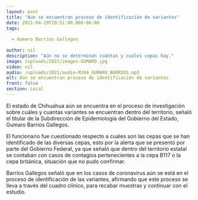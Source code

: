 ```yaml
---
layout: post
title: "Aún se encuentran proceso de identificación de variantes"
date: 2021-04-29T20:51:00.000-06:00
tags:
  
  - Gumaro Barrios Gallegos
  
author: nil
description: "Aún no se determinan cuántas y cuales cepas hay."
image: /uploads/2021/images-GUMARO.jpg
video: nil
audio: /uploads/2021/audio-MJ04_GUMARO_BARRIOS.mp3
alt: Aún se encuentran proceso de identificación de variantes
front: false
section: Local
---
```


El estado de Chihuahua aún se encuentra en el proceso de investigación sobre cuáles y cuantas variantes se encuentran dentro del territorio, señaló el titular de la Subdirección de Epidemiología del Gobierno del Estado, Gumaro Barrios Gallegos.

El funcionario fue cuestionado respecto a cuales son las cepas que se han identificado de las diversas cepas, esto por la alerta que se presentó por parte del Gobierno Federal, ya que señaló que dentro del territorio estatal se contaban con casos de contagios pertenecientes a  la cepa B117 o la cepa británica, situación que no pudo confirmar.

Barrios Gallegos señaló que en los casos de coronavirus aún se está en el proceso de identificación de las variantes, afirmando que este proceso se lleva a través del cuadro clínico, para recabar muestras y continuar con el estudio.
